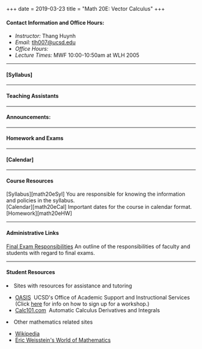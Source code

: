 +++
date = 2019-03-23
title = "Math 20E: Vector Calculus"
+++

#### Contact Information and Office Hours:  

  * *Instructor:* Thang Huynh  
  * *Email:* <tlh007@ucsd.edu>    
  * *Office Hours:* 
  * *Lecture Times:* 	MWF	10:00-10:50am at WLH 2005

[email]: mailto:tlh007@ucsd.edu

---

#### [Syllabus]


---  

#### Teaching Assistants

--- 

#### Announcements:


---

#### Homework and Exams  


---

#### [Calendar]


---  

#### Course Resources  

[Syllabus][math20eSyl] You are responsible for knowing the information and policies in the syllabus.  
[Calendar][math20eCal] Important dates for the course in calendar format.  
[Homework][math20eHW]  


---  

#### Administrative Links  
[Final Exam Responsibilities](http://blink.ucsd.edu/Blink/External/Topics/How_To/0,1260,17998,00.html) An outline of the responsibilities of faculty and students
with regard to final exams.


---

#### Student Resources

<li>Sites with resources for assistance and tutoring
<ul><p></p><li><a href="http://oasis.ucsd.edu/">OASIS</a> &nbsp;UCSD's Office of Academic Support and
Instructional Services (Click <a href="https://students.ucsd.edu/academics/_organizations/oasis/math-science/workshops.html">here</a> for info on how to sign up for a workshop.)</li> 
<li><a href="http://www.calc101.com/">Calc101.com</a> &nbsp;Automatic Calculus Derivatives and
Integrals</li>
<p></p>
</ul></li>

<li>Other mathematics related sites 
<p></p><ul>
<li><a href="http://en.wikipedia.org/wiki/Portal:Mathematics">Wikipedia</a></li>
<li><a href="http://mathworld.wolfram.com/">Eric Weisstein's World of Mathematics</a></li>
</ul></li>








